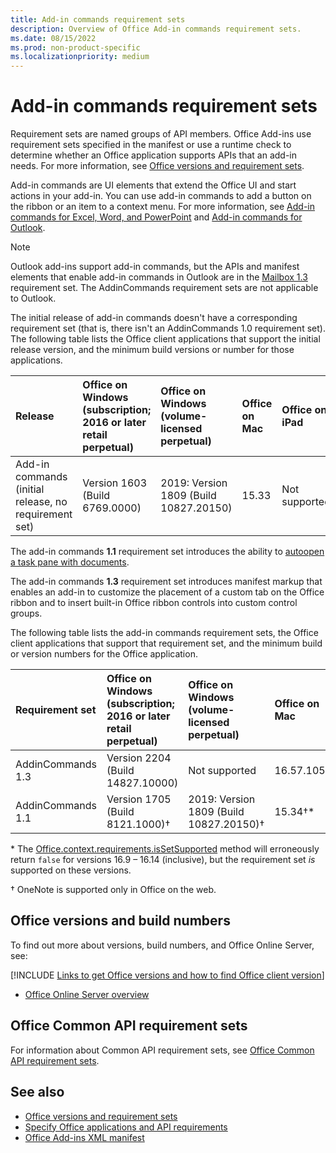 ```yaml
---
title: Add-in commands requirement sets
description: Overview of Office Add-in commands requirement sets.
ms.date: 08/15/2022
ms.prod: non-product-specific
ms.localizationpriority: medium
---
```


# Add-in commands requirement sets

Requirement sets are named groups of API members. Office Add-ins use requirement sets specified in the manifest or use a runtime check to determine whether an Office application supports APIs that an add-in needs. For more information, see [Office versions and requirement sets](/office/dev/add-ins/develop/office-versions-and-requirement-sets).

Add-in commands are UI elements that extend the Office UI and start actions in your add-in. You can use add-in commands to add a button on the ribbon or an item to a context menu. For more information, see [Add-in commands for Excel, Word, and PowerPoint](/office/dev/add-ins/design/add-in-commands) and [Add-in commands for Outlook](/office/dev/add-ins/outlook/add-in-commands-for-outlook).

> [!NOTE]
> Outlook add-ins support add-in commands, but the APIs and manifest elements that enable add-in commands in Outlook are in the [Mailbox 1.3](../outlook/requirement-set-1.3/outlook-requirement-set-1.3.md) requirement set. The AddinCommands requirement sets are not applicable to Outlook.

The initial release of add-in commands doesn't have a corresponding requirement set (that is, there isn't an AddinCommands 1.0 requirement set). The following table lists the Office client applications that support the initial release version, and the minimum build versions or number for those applications.  

| Release | Office on Windows<br>(subscription; 2016 or later retail perpetual)   |  Office on Windows<br>(volume-licensed perpetual) |  Office on Mac  |  Office on iPad  | Office on the web  |
|:-----|:-----|:-----|:-----|:-----|:-----|
| Add-in commands (initial release, no requirement set) | Version 1603 (Build 6769.0000) | 2019: Version 1809 (Build 10827.20150) | 15.33 | Not supported | January 2016 |

The add-in commands **1.1** requirement set introduces the ability to [autoopen a task pane with documents](/office/dev/add-ins/develop/automatically-open-a-task-pane-with-a-document).

The add-in commands **1.3** requirement set introduces manifest markup that enables an add-in to customize the placement of a custom tab on the Office ribbon and to insert built-in Office ribbon controls into custom control groups.

The following table lists the add-in commands requirement sets, the Office client applications that support that requirement set, and the minimum build or version numbers for the Office application.

|  Requirement set  |  Office on Windows<br>(subscription; 2016 or later retail perpetual)  | Office on Windows<br>(volume-licensed perpetual)  |  Office on Mac  |  Office on iPad  | Office on the web  |  
|:-----|:-----|:-----|:-----|:-----|:-----|
| AddinCommands 1.3  | Version 2204 (Build 14827.10000) | Not supported | 16.57.105.0 | Not supported | November 2020 |
| AddinCommands 1.1  | Version 1705 (Build 8121.1000)&dagger; | 2019: Version 1809 (Build 10827.20150)&dagger; | 15.34&dagger;\* | Not supported | May 2017 |

\* The [Office.context.requirements.isSetSupported](/javascript/api/office/office.requirementsetsupport#office-office-requirementsetsupport-issetsupported-member(1)) method will erroneously return `false` for versions 16.9 &ndash; 16.14 (inclusive), but the requirement set *is* supported on these versions.

&dagger; OneNote is supported only in Office on the web.

## Office versions and build numbers

To find out more about versions, build numbers, and Office Online Server, see:

[!INCLUDE [Links to get Office versions and how to find Office client version](../../includes/links-get-office-versions-builds.md)]
- [Office Online Server overview](/officeonlineserver/office-online-server-overview)

## Office Common API requirement sets

For information about Common API requirement sets, see [Office Common API requirement sets](office-add-in-requirement-sets.md).

## See also

- [Office versions and requirement sets](/office/dev/add-ins/develop/office-versions-and-requirement-sets)
- [Specify Office applications and API requirements](/office/dev/add-ins/develop/specify-office-hosts-and-api-requirements)
- [Office Add-ins XML manifest](/office/dev/add-ins/develop/add-in-manifests)
